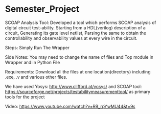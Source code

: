 # Semester_Project
SCOAP Analysis Tool:
Developed a tool which performs SCOAP analysis  of digital  circuit  test-ability. 
Starting from a HDL(verilog) description of a circuit, 
Generating its gate level netlist, 
Parsing the same to obtain the controllability and observability values at every wire in the circuit.

Steps:
Simply Run The Wrapper

Side Notes:
You may need to change the name of files and Top module in Wrapper and in Python File

Requirements:
Download all the files at one location(directory) including .exe, .v and various other files.

We have used Yosys: http://www.clifford.at/yosys/  and SCOAP tool: https://sourceforge.net/projects/testabilitymeasurementtool/ as primary tools for the project

Video: https://www.youtube.com/watch?v=RB_rpYwMU44&t=9s
